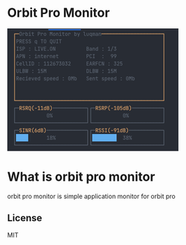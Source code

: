 # Orbit Pro Monitor
![alt text](./ui.png)

# What is orbit pro monitor

orbit pro monitor is simple application monitor for orbit pro

## License
MIT
